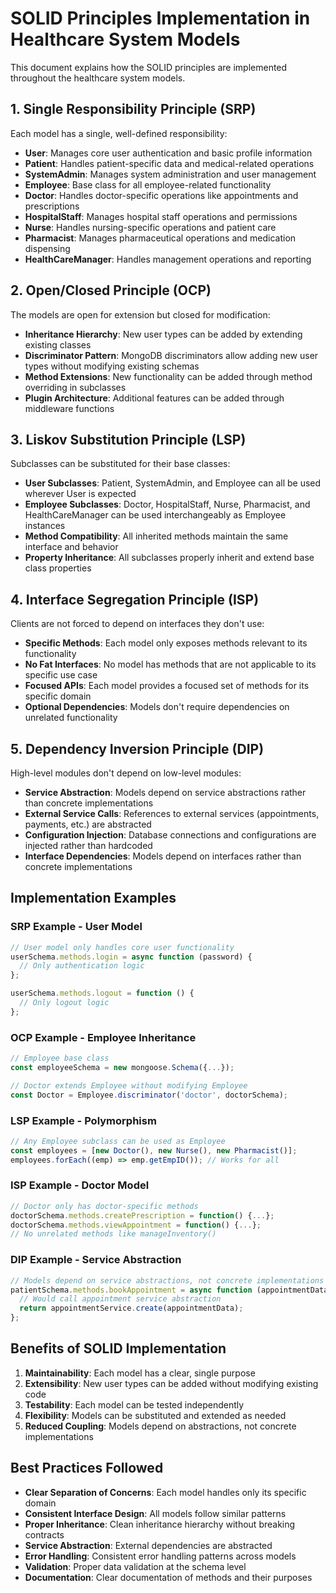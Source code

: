 # SOLID Principles Implementation in Healthcare System Models

This document explains how the SOLID principles are implemented throughout the healthcare system models.

## 1. Single Responsibility Principle (SRP)

Each model has a single, well-defined responsibility:

- **User**: Manages core user authentication and basic profile information
- **Patient**: Handles patient-specific data and medical-related operations
- **SystemAdmin**: Manages system administration and user management
- **Employee**: Base class for all employee-related functionality
- **Doctor**: Handles doctor-specific operations like appointments and prescriptions
- **HospitalStaff**: Manages hospital staff operations and permissions
- **Nurse**: Handles nursing-specific operations and patient care
- **Pharmacist**: Manages pharmaceutical operations and medication dispensing
- **HealthCareManager**: Handles management operations and reporting

## 2. Open/Closed Principle (OCP)

The models are open for extension but closed for modification:

- **Inheritance Hierarchy**: New user types can be added by extending existing classes
- **Discriminator Pattern**: MongoDB discriminators allow adding new user types without modifying existing schemas
- **Method Extensions**: New functionality can be added through method overriding in subclasses
- **Plugin Architecture**: Additional features can be added through middleware functions

## 3. Liskov Substitution Principle (LSP)

Subclasses can be substituted for their base classes:

- **User Subclasses**: Patient, SystemAdmin, and Employee can all be used wherever User is expected
- **Employee Subclasses**: Doctor, HospitalStaff, Nurse, Pharmacist, and HealthCareManager can be used interchangeably as Employee instances
- **Method Compatibility**: All inherited methods maintain the same interface and behavior
- **Property Inheritance**: All subclasses properly inherit and extend base class properties

## 4. Interface Segregation Principle (ISP)

Clients are not forced to depend on interfaces they don't use:

- **Specific Methods**: Each model only exposes methods relevant to its functionality
- **No Fat Interfaces**: No model has methods that are not applicable to its specific use case
- **Focused APIs**: Each model provides a focused set of methods for its specific domain
- **Optional Dependencies**: Models don't require dependencies on unrelated functionality

## 5. Dependency Inversion Principle (DIP)

High-level modules don't depend on low-level modules:

- **Service Abstraction**: Models depend on service abstractions rather than concrete implementations
- **External Service Calls**: References to external services (appointments, payments, etc.) are abstracted
- **Configuration Injection**: Database connections and configurations are injected rather than hardcoded
- **Interface Dependencies**: Models depend on interfaces rather than concrete implementations

## Implementation Examples

### SRP Example - User Model

```javascript
// User model only handles core user functionality
userSchema.methods.login = async function (password) {
  // Only authentication logic
};

userSchema.methods.logout = function () {
  // Only logout logic
};
```

### OCP Example - Employee Inheritance

```javascript
// Employee base class
const employeeSchema = new mongoose.Schema({...});

// Doctor extends Employee without modifying Employee
const Doctor = Employee.discriminator('doctor', doctorSchema);
```

### LSP Example - Polymorphism

```javascript
// Any Employee subclass can be used as Employee
const employees = [new Doctor(), new Nurse(), new Pharmacist()];
employees.forEach((emp) => emp.getEmpID()); // Works for all
```

### ISP Example - Doctor Model

```javascript
// Doctor only has doctor-specific methods
doctorSchema.methods.createPrescription = function() {...};
doctorSchema.methods.viewAppointment = function() {...};
// No unrelated methods like manageInventory()
```

### DIP Example - Service Abstraction

```javascript
// Models depend on service abstractions, not concrete implementations
patientSchema.methods.bookAppointment = async function (appointmentData) {
  // Would call appointment service abstraction
  return appointmentService.create(appointmentData);
};
```

## Benefits of SOLID Implementation

1. **Maintainability**: Each model has a clear, single purpose
2. **Extensibility**: New user types can be added without modifying existing code
3. **Testability**: Each model can be tested independently
4. **Flexibility**: Models can be substituted and extended as needed
5. **Reduced Coupling**: Models depend on abstractions, not concrete implementations

## Best Practices Followed

- **Clear Separation of Concerns**: Each model handles only its specific domain
- **Consistent Interface Design**: All models follow similar patterns
- **Proper Inheritance**: Clean inheritance hierarchy without breaking contracts
- **Service Abstraction**: External dependencies are abstracted
- **Error Handling**: Consistent error handling patterns across models
- **Validation**: Proper data validation at the schema level
- **Documentation**: Clear documentation of methods and their purposes
